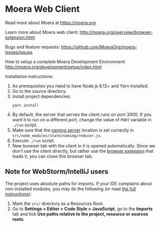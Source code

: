 # Moera Web Client

Read more about Moera at https://moera.org

Learn more about Moera web client: http://moera.org/overview/browser-extension.html

Bugs and feature requests: https://github.com/MoeraOrg/moera-issues/issues

How to setup a complete Moera Development Environment:
http://moera.org/development/setup/index.html

Installation instructions:

1. As prerequisites you need to have Node.js 8.12+ and Yarn installed.
2. Go to the source directory.
3. Install project dependencies:
   ```
   yarn install
   ```
4. By default, the server that serves the client runs on port 3000. If you want
   it to run on a different port, change the value of `PORT` variable in
   `./run` script.
5. Make sure that the [naming server][2] location is set correctly in
   `src/node_modules/state/naming/reducer.js`.
6. Execute `./run` script.
7. New browser tab with the client in it is opened automatically. Since we
   don't use the client directly, but rather use the [browser extension][1]
   that loads it, you can close this browser tab.

## Note for WebStorm/IntelliJ users

The project uses absolute paths for imports. If your IDE complains about
non-installed modules, you may do the following (or read [the full
instructions](https://medium.com/hackernoon/absolute-imports-with-create-react-app-4c6cfb66c35d)):

1. Mark the `src/` directory as a Resources Root.
2. Go to **Settings > Editor > Code Style > JavaScript**, go to
   the **Imports** tab and tick **Use paths relative to the project, resource
   or sources roots**.

[1]: https://github.com/MoeraOrg/moera-browser-extension
[2]: https://github.com/MoeraOrg/moera-naming
